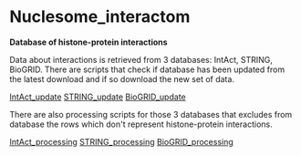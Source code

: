 # Nuclesome_interactom
**Database of histone-protein interactions**

Data about interactions is retrieved from 3 databases: IntAct, STRING, BioGRID. There are scripts that check if database has been updated from the latest download and if so download the new set of data.

[IntAct_update](IntAct_update.ipynb)
[STRING_update](STRING_update.ipynb)
[BioGRID_update](BioGRID_update.ipynb)

There are also processing scripts for those 3 databases that excludes from database the rows which don't represent histone-protein interactions.

[IntAct_processing](IntAct_processing.ipynb)
[STRING_processing](STRING_processing.ipynb)
[BioGRID_processing](BioGRID_processing.ipynb)
